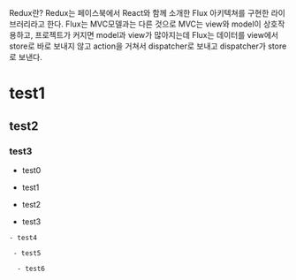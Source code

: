 Redux란?
Redux는 페이스북에서 React와 함께 소개한 Flux 아키텍쳐를 구현한 라이브러리라고 한다.
Flux는 MVC모델과는 다른 것으로 MVC는 view와 model이 상호작용하고, 프로젝트가 커지면 model과 view가 많아지는데 Flux는 데이터를 view에서 store로 바로 보내지 않고 action을 거쳐서 dispatcher로 보내고 dispatcher가 store로 보낸다.



# test1

## test2

### test3


- test0

 - test1

  - test2

   - test3

    - test4

     - test5
     
      - test6

